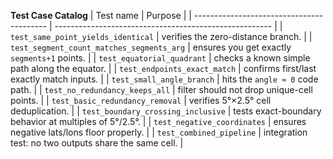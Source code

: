**Test Case Catalog** 
| Test name                                 | Purpose                                                |
| ----------------------------------------- | ------------------------------------------------------ |
| `test_same_point_yields_identical`        | verifies the zero-distance branch.                     |
| `test_segment_count_matches_segments_arg` | ensures you get exactly `segments+1` points.           |
| `test_equatorial_quadrant`                | checks a known simple path along the equator.          |
| `test_endpoints_exact_match`              | confirms first/last exactly match inputs.              |
| `test_small_angle_branch`                 | hits the `angle ≈ 0` code path.                        |
| `test_no_redundancy_keeps_all`            | filter should not drop unique-cell points.             |
| `test_basic_redundancy_removal`           | verifies 5°×2.5° cell deduplication.                   |
| `test_boundary_crossing_inclusive`        | tests exact-boundary behavior at multiples of 5°/2.5°. |
| `test_negative_coordinates`               | ensures negative lats/lons floor properly.             |
| `test_combined_pipeline`                  | integration test: no two outputs share the same cell.  | 
